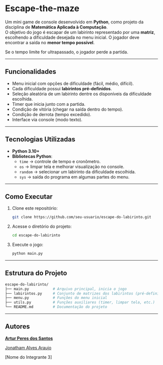 # Escape-the-maze

Um mini game de console desenvolvido em **Python**, como projeto da disciplina de **Matemática Aplicada à Computação**.  
O objetivo do jogo é escapar de um labirinto representado por uma **matriz**, escolhendo a dificuldade desejada no menu inicial. O jogador deve encontrar a saída no **menor tempo possível**.  

Se o tempo limite for ultrapassado, o jogador perde a partida.  

---

## Funcionalidades

- Menu inicial com opções de dificuldade (fácil, médio, difícil).  
- Cada dificuldade possui **labirintos pré-definidos**.  
- Seleção aleatória de um labirinto dentre os disponíveis da dificuldade escolhida.  
- Timer que inicia junto com a partida.  
- Condição de vitória (chegar na saída dentro do tempo).  
- Condição de derrota (tempo excedido).  
- Interface via console (modo texto).  

---

## Tecnologias Utilizadas

- **Python 3.10+**  
- **Bibliotecas Python**:
  - `time` → controle de tempo e cronômetro.  
  - `os` → limpar tela e melhorar visualização no console.  
  - `random` → selecionar um labirinto da dificuldade escolhida.  
  - `sys` → saída do programa em algumas partes do menu.  

---

## Como Executar

1. Clone este repositório:  
   ```bash
   git clone https://github.com/seu-usuario/escape-do-labirinto.git
2. Acesse o diretório do projeto:
   ```bash
   cd escape-do-labirinto 
3. Execute o jogo:
   ```bash
   python main.py

---

## Estrutura do Projeto

  ```bash
  escape-do-labirinto/
  ├── main.py           # Arquivo principal, inicia o jogo
  ├── labirintos.py     # Conjunto de matrizes dos labirintos (pré-definidos)
  ├── menu.py           # Funções do menu inicial
  ├── utils.py          # Funções auxiliares (timer, limpar tela, etc.)
  └── README.md         # Documentação do projeto
  ```

---

## Autores

**[Artur Peres dos Santos](https://github.com/Artur-Peres)**

[Jonatham Alves Araujo](hhtps://github.com/JonathamAraujo)

[Nome do Integrante 3]

